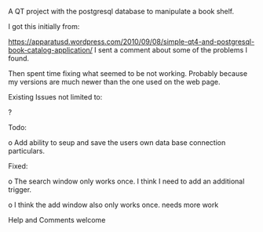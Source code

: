 A QT project with the postgresql database to manipulate a book shelf.

I got this initially from:

https://apparatusd.wordpress.com/2010/09/08/simple-qt4-and-postgresql-book-catalog-application/
I sent a comment about some of the problems I found.


Then spent time fixing what seemed to be not working.
Probably because my versions are much newer than the one used on the web page.

Existing Issues not limited to:

?

Todo:

o	Add ability to seup and save the users own data base connection particulars.


Fixed:

o	The search window only works once. 
	I think I need to add an additional trigger.

o	I think the add window also only works once.  needs more work


Help and Comments welcome


